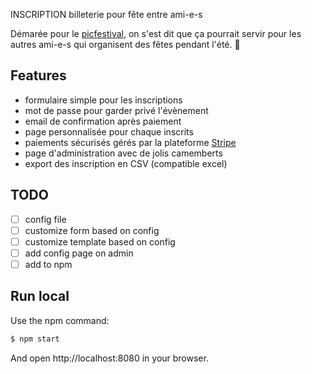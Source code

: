 INSCRIPTION
billeterie pour fête entre ami-e-s

Démarée pour le [picfestival](http://picfestival.com/), on s'est dit que ça pourrait servir pour les autres ami-e-s qui organisent des fêtes pendant l'été. 🤩

## Features
- formulaire simple pour les inscriptions
- mot de passe pour garder privé l'évènement
- email de confirmation après paiement
- page personnalisée pour chaque inscrits
- paiements sécurisés gérés par la plateforme [Stripe](https://github.com/stripe/stripe-node)
- page d'administration avec de jolis camemberts
- export des inscription en CSV (compatible excel)

## TODO

- [ ] config file
- [ ] customize form based on config
- [ ] customize template based on config
- [ ] add config page on admin
- [ ] add to npm

## Run local

Use the npm command:
```bash
$ npm start
```

And open http://localhost:8080 in your browser.
